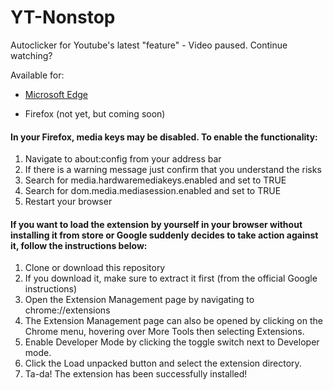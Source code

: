 # YT-Nonstop


Autoclicker for Youtube's latest "feature" - Video paused. Continue watching?

Available for:

- [Microsoft Edge](https://microsoftedge.microsoft.com/addons/detail/youtube-nonstop/ddobgngkifgapahlheghhckckkcgpikf) 

- Firefox (not yet, but coming soon)

#### In your Firefox, media keys may be disabled. To enable the functionality:

1. Navigate to about:config from your address bar
2. If there is a warning message just confirm that you understand the risks 
3. Search for media.hardwaremediakeys.enabled and set to TRUE
4. Search for dom.media.mediasession.enabled and set to TRUE
5. Restart your browser

#### If you want to load the extension by yourself in your browser without installing it from store or Google suddenly decides to take action against it, follow the instructions below:

1. Clone or download this repository
2. If you download it, make sure to extract it first
   (from the official Google instructions)
3. Open the Extension Management page by navigating to chrome://extensions
4. The Extension Management page can also be opened by clicking on the Chrome menu, hovering over More Tools then selecting Extensions.
5. Enable Developer Mode by clicking the toggle switch next to Developer mode.
6. Click the Load unpacked button and select the extension directory.
7. Ta-da! The extension has been successfully installed!
